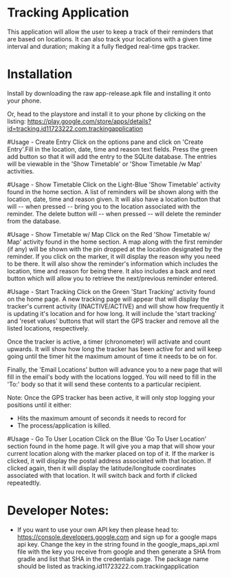 # Tracking Application
This application will allow the user to keep a track of their reminders that are based on locations. It can also track your locations with a given time interval and duration; making it a fully fledged real-time gps tracker. 

# Installation
Install by downloading the raw app-release.apk file and installing it onto your phone.

Or, head to the playstore and install it to your phone by clicking on the listing:
https://play.google.com/store/apps/details?id=tracking.id11723222.com.trackingapplication

#Usage - Create Entry
Click on the options pane and click on 'Create Entry'.Fill in the location, date, time and reason text fields. Press the green add button so that it will add the entry to the SQLite database.
The entries will be viewable in the 'Show Timetable' or 'Show Timetable /w Map' activities.

#Usage - Show Timetable
Click on the Light-Blue 'Show Timetable' activity found in the home section. A list of reminders will be shown along with the location, date, time and reason given. It will also have a location button that will -- when pressed -- bring you to the location associated with the reminder. The delete button will -- when pressed -- will delete the reminder from the database.

#Usage - Show Timetable w/ Map
Click on the Red 'Show Timetable w/ Map' activity found in the home section. A map along with the first reminder (if any) will be shown with the pin dropped at the location designated by the reminder. If you click on the marker, it will display the reason why you need to be there. It will also show the reminder's information which includes the location, time and reason for being there. It also includes a back and next button which will allow you to retrieve the next/previous reminder entered.

#Usage - Start Tracking
Click on the Green 'Start Tracking' activity found on the home page. A new tracking page will appear that will display the tracker's current activity (INACTIVE/ACTIVE) and will show how frequently it is updating it's location and for how long. It will include the 'start tracking' and 'reset values' buttons that will start the GPS tracker and remove all the listed locations, respectively.

Once the tracker is active, a timer (chronometer) will activate and count upwards. It will show how long the tracker has been active for and will keep going until the timer hit the maximum amount of time it needs to be on for.

Finally, the 'Email Locations' button will advance you to a new page that will fill in the email's body with the locations logged. You will need to fill in the 'To:' body so that it will send these contents to a particular recipient.

Note: Once the GPS tracker has been active, it will only stop logging your positions until it either:
- Hits the maximum amount of seconds it needs to record for
- The process/application is killed.

#Usage - Go To User Location
Click on the Blue 'Go To User Location' section found in the home page. It will give you a map that will show your current location along with the marker placed on top of it. If the marker is clicked, it will display the postal address associated with that location. If clicked again, then it will display the latitude/longitude coordinates associated with that location. It will switch back and forth if clicked repeatedtly.

# Developer Notes:

- If you want to use your own API key then please head to: https://console.developers.google.com and sign up for a google maps api key. Change the key in the string found in the google_maps_api.xml file with the key you receive from google and then generate a SHA from gradle and list that SHA in the credentials page. The package name should be listed as tracking.id11723222.com.trackingapplication 

